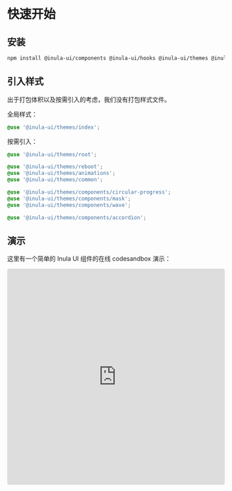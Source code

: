 # 快速开始

## 安装

```bash
npm install @inula-ui/components @inula-ui/hooks @inula-ui/themes @inula-ui/utils
```

## 引入样式

出于打包体积以及按需引入的考虑，我们没有打包样式文件。

全局样式：

```scss
@use '@inula-ui/themes/index';
```

按需引入：

```scss
@use '@inula-ui/themes/root';

@use '@inula-ui/themes/reboot';
@use '@inula-ui/themes/animations';
@use '@inula-ui/themes/common';

@use '@inula-ui/themes/components/circular-progress';
@use '@inula-ui/themes/components/mask';
@use '@inula-ui/themes/components/wave';

@use '@inula-ui/themes/components/accordion';
```

## 演示

这里有一个简单的 Inula UI 组件的在线 codesandbox 演示：

<iframe
  src="https://codesandbox.io/embed/getting-started-3vkd3t?fontsize=14&hidenavigation=1&theme=dark"
  style="width: 100%; height: 500px; overflow: hidden; border: 0; border-radius: 4px"
  title="getting-started"
  allow="accelerometer; ambient-light-sensor; camera; encrypted-media; geolocation; gyroscope; hid; microphone; midi; payment; usb; vr; xr-spatial-tracking"
  sandbox="allow-forms allow-modals allow-popups allow-presentation allow-same-origin allow-scripts"
></iframe>
